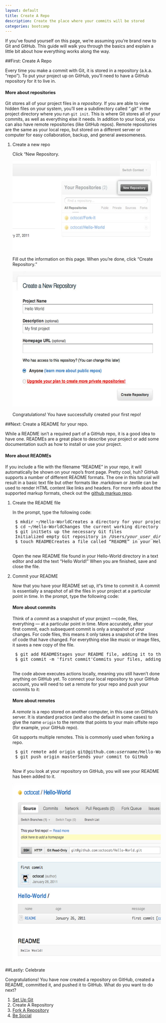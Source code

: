 ```yaml
---
layout: default
title: Create A Repo
description: Create the place where your commits will be stored
categories: bootcamp
---
```


<span class="intro">If you&rsquo;ve found yourself on this page, we&rsquo;re assuming you&rsquo;re brand new to Git and GitHub. This guide will walk you through the basics and explain a little bit about how everything works along the way.</span>

##<span class="step">First:</span> Create A Repo

Every time you make a commit with Git, it is stored in a repository (a.k.a. &ldquo;repo&rdquo;). To put your project up on GitHub, you&rsquo;ll need to have a GitHub repository for it to live in.

<div class="more-info">
	<h4 class="compressed">More about repositories</h4>
	<div class="more-content">
		<p>
			Git stores all of your project files in a <em>repository.</em> If you are able to view hidden files on your system, you&rsquo;ll see a subdirectory called &ldquo;.git&rdquo; in the project directory where you run <code>git init</code>. This is where Git stores all of your commits, as well as everything else it needs. In addition to your local, you can also have remote repositories (like GitHub repos). Remote repositories are the same as your local repo, but stored on a different server or computer for easy collaboration, backup, and general awesomeness.
		</p>
	</div>
</div>

1. <span class="step-title">Create a new repo</span>

	Click &ldquo;New Repository.

	<img src="/images/bootcamp/bootcamp_2_newrepo.jpg" width="558" height="291" alt="Click &ldquo;New Repository" />
	
	Fill out the information on this page. When you&rsquo;re done, click &ldquo;Create Repository.&rdquo;
	
	<img src="/images/bootcamp/bootcamp_2_repoinfo.jpg" width="558" height="437" alt="Fill in the info" />
	
	Congratulations! You have successfully created your first repo!

##<span class="step">Next:</span> Create a README for your repo.

While a README isn&rsquo;t a required part of a GitHub repo, it is a good idea to have one. READMEs are a great place to describe your project or add some documentation such as how to install or use your project.

<div class="more-info">
	<h4 class="compressed">More about READMEs</h4>
	<div class="more-content">
		<p>
			If you include a file with the filename &ldquo;README&rdquo; in your repo, it will automatically be shown on your repo&rsquo;s front page. Pretty cool, huh? GitHub supports a number of different README formats. The one in this tutorial will result in a basic text file but other formats like .markdown or .textile can be used to render HTML content like links and headers. For more info about the supported markup formats, check out the <a href="https://github.com/github/markup" target="_blank">github markup repo</a>.
		</p>
	</div>
</div>

1. <span class="step-title">Create the README file</span>

	In the prompt, type the following code:

	<pre class="terminal bootcamp">
	<span class="codeline">$ mkdir ~/Hello-World<span>Creates a directory for your project called "Hello-World" in your user directory</span></span>
	<span class="codeline">$ cd ~/Hello-World<span>Changes the current working directory to your newly created directory</span></span>
	<span class="codeline">$ git init<span>Sets up the necessary Git files</span></span>
	<span class="bash-output">Initialized empty Git repository in /Users/<em>your_user_directory</em>/Hello-World/.git/</span>
	<span class="codeline">$ touch README<span>Creates a file called &ldquo;README&rdquo; in your Hello-World directory</span></span>
	</pre>

	Open the new README file found in your Hello-World directory in a text editor and add the text &ldquo;Hello World!&rdquo; When you are finished, save and close the file.

2. <span class="step-title">Commit your README</span>

	Now that you have your README set up, it&ldquo;s time to commit it. A commit is essentially a snapshot of all the files in your project at a particular point in time. In the prompt, type the following code:
	
	<div class="more-info">
		<h4 class="compressed">More about commits</h4>
		<div class="more-content">
			<p>
				Think of a <em>commit</em> as a snapshot of your project &mdash;code, files, everything &mdash; at a particular point in time. More accurately, after your first commit, each subsequent commit is only a snapshot of your changes. For code files, this means it only takes a snapshot of the lines of code that have changed. For everything else like music or image files, it saves a new copy of the file.
			</p>
		</div>
	</div>
	
	<pre class="terminal bootcamp">
	<span class="codeline">$ git add README<span>Stages your README file, adding it to the list of files to be committed</span></span>
	<span class="codeline">$ git commit -m 'first commit'<span></span>Commits your files, adding the message "first commit"</span>
	</pre>
	
	The code above executes actions locally, meaning you still haven&rsquo;t done anything on GitHub yet. To connect your local repository to your GitHub account, you will need to set a remote for your repo and push your commits to it:
	
	<div class="more-info">
		<h4 class="compressed">More about remotes</h4>
		<div class="more-content">
			<p>
				A <em>remote</em> is a repo stored on another computer, in this case on GitHub&rsquo;s server. It is standard practice (and also the default in some cases) to give the name <code>origin</code> to the remote that points to your main offsite repo (for example, your GitHub repo).
			</p>
			<p>
				Git supports multiple remotes. This is commonly used when forking a repo.
			</p>
		</div>
	</div>

	
	<pre class="terminal bootcamp">
	<span class="codeline">$ git remote add origin git@github.com:<em>username</em>/Hello-World.git<span>Sets the origin for the Hello-World repo</span></span>
	<span class="codeline">$ git push origin master<span></span>Sends your commit to GitHub</span>
	</pre>
	
	Now if you look at your repository on GitHub, you will see your README has been added to it.
	
	<img src="/images/bootcamp/bootcamp_2_updatedreadme.jpg" width="558" height="577" alt="Your README has been created" />
	
##<span class="step">Lastly:</span> Celebrate

Congratulations! You have now created a repository on GitHub, created a README, committed it, and pushed it to GitHub. What do you want to do next?

<ol class="next-steps">
<li><a href="/set-up-git-redirect/">Set Up Git</a></li>
<li>Create A Repository</li>
<li><a href="/fork-a-repo/">Fork A Repository</a></li>
<li><a href="/be-social/">Be Social</a></li>
</ol> 